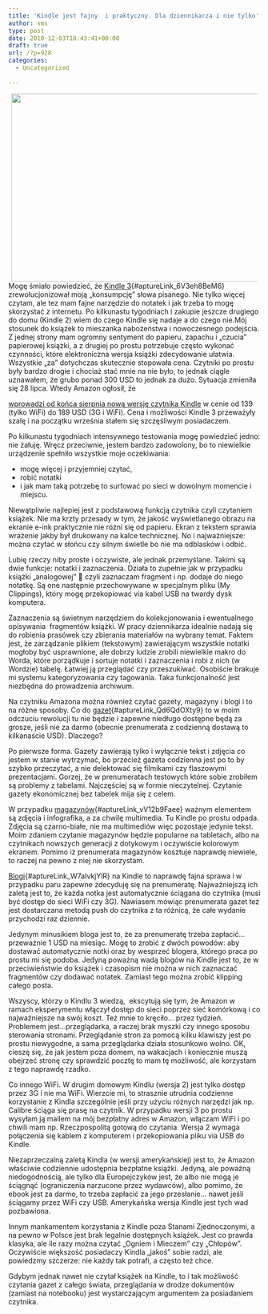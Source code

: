 ```yaml
---
title: 'Kindle jest fajny  i praktyczny. Dla dziennikarza i nie tylko'
author: sms
type: post
date: 2010-12-03T18:43:41+00:00
draft: true
url: /?p=928
categories:
  - Uncategorized

---
```

<a id="aptureLink_j4TzWQ8jBr" style="margin: 0pt auto; text-align: center; display: block; padding: 0px 6px;" href="http://www.flickr.com/photos/brandonadambutler/4968573969/"><img style="border: 0px none;" title="Kindle 3" src="http://static.flickr.com/4103/4968573969_0f4d914e81.jpg" alt="" width="500px" height="375px" /></a>Mogę śmiało powiedzieć, że [Kindle 3][1]{#aptureLink_6V3eh8BeM6} zrewolucjonizował moją &#8222;konsumpcję&#8221; słowa pisanego. Nie tylko więcej czytam, ale tez mam fajne narzędzie do notatek i jak trzeba to mogę skorzystać z internetu. Po kilkunastu tygodniach i zakupie jeszcze drugiego do domu (Kindle 2) wiem do czego Kindle się nadaje a do czego nie.<!--more-->Mój stosunek do książek to mieszanka nabożeństwa i nowoczesnego podejścia. Z jednej strony mam ogromny sentyment do papieru, zapachu i &#8222;czucia&#8221; papierowej książki, a z drugiej po prostu potrzebuje często wykonać czynności, które elektroniczna wersja książki zdecydowanie ułatwia. Wszystkie &#8222;za&#8221; dotychczas skutecznie stopowała cena. Czytniki po prostu były bardzo drogie i chociaż stać mnie na nie było, to jednak ciągle uznawałem, że grubo ponad 300 USD to jednak za dużo. Sytuacja zmieniła się 28 lipca. Wtedy Amazon ogłosił, że 

[wprowadzi od końca sierpnia nową wersję czytnika Kindle][2] w cenie od 139 (tylko WiFi) do 189 USD (3G i WiFi). Cena i możliwości Kindle 3 przeważyły szalę i na początku września stałem się szczęśliwym posiadaczem.

Po kilkunastu tygodniach intensywnego testowania mogę powiedzieć jedno: nie żałuję. Wręcz przeciwnie, jestem bardzo zadowolony, bo to niewielkie urządzenie spełniło wszystkie moje oczekiwania:

  * mogę więcej i przyjemniej czytać,
  * robić notatki
  * i jak mam taką potrzebę to surfować po sieci w dowolnym momencie i miejscu.

Niewątpliwie najlepiej jest z podstawową funkcją czytnika czyli czytaniem książek. Nie ma krzty przesady w tym, że jakość wyświetlanego obrazu na ekranie e-ink praktycznie nie różni się od papieru. Ekran z tekstem sprawia wrażenie jakby był drukowany na kalce technicznej. No i najważniejsze: można czytać w słońcu czy silnym świetle bo nie ma odblasków i odbić.

Lubię rzeczy niby proste i oczywiste, ale jednak przemyślane. Takimi są dwie funkcje: notatki i zaznaczenia. Działa to zupełnie jak w przypadku książki &#8222;analogowej&#8221; 🙂 czyli zaznaczam fragment i np. dodaje do niego notatkę. Są one następnie przechowywane w specjalnym pliku (My Clippings), który mogę przekopiować via kabel USB na twardy dysk komputera.

Zaznaczenia są świetnym narzędziem do kolekcjonowania i ewentualnego opisywania  fragmentów książki. W pracy dziennikarza idealnie nadają się do robienia prasówek czy zbierania materiałów na wybrany temat. Faktem jest, że zarządzanie plikiem (tekstowym) zawierającym wszystkie notatki mogłoby być usprawnione, ale dobrzy ludzie zrobili niewielkie makro do Worda, które porządkuje i sortuje notatki i zaznaczenia i robi z nich (w Wordzie) tabelę. Łatwiej ją przeglądać czy przeszukiwać. Osobiście brakuje mi systemu kategoryzowania czy tagowania. Taka funkcjonalność jest niezbędna do prowadzenia archiwum.

Na czytniku Amazona można również czytać gazety, magazyny i blogi i to na różne sposoby. Co do [gazet][3]{#aptureLink_Qd6QdOXty9} to w moim odczuciu rewolucji tu nie będzie i zapewne niedługo dostępne będą za grosze, jeśli nie za darmo (obecnie prenumerata z codzienną dostawą to kilkanaście USD). Dlaczego?

Po pierwsze forma. Gazety zawierają tylko i wyłącznie tekst i zdjęcia co jestem w stanie wytrzymać, bo przecież gazeta codzienna jest po to by szybko przeczytać, a nie delektować się filmikami czy flaszowymi prezentacjami. Gorzej, że w prenumeratach testowych które sobie zrobiłem są problemy z tabelami. Najczęściej są w formie nieczytelnej. Czytanie gazety ekonomicznej bez tabelek mija się z celem.

W przypadku [magazynów][4]{#aptureLink_vV12b9Faee} ważnym elementem są zdjęcia i infografika, a za chwilę multimedia. Tu Kindle po prostu odpada. Zdjęcia są czarno-białe, nie ma multimediów więc pozostaje jedynie tekst. Moim zdaniem czytanie magazynów będzie popularne na tabletach, albo na czytnikach nowszych generacji z dotykowym i oczywiście kolorowym ekranem. Pomimo iż prenumerata magazynów kosztuje naprawdę niewiele, to raczej na pewno z niej nie skorzystam.

[Blogi][5]{#aptureLink_W7aIvkjYlR} na Kindle to naprawdę fajna sprawa i w przypadku paru zapewne zdecyduję się na prenumeratę. Najważniejszą ich zaletą jest to, że każda notka jest automatycznie ściągana do czytnika (musi być dostęp do sieci WiFi czy 3G). Nawiasem mówiąc prenumerata gazet też jest dostarczana metodą push do czytnika z ta różnicą, że całe wydanie przychodzi raz dziennie.

Jedynym minusikiem bloga jest to, że za prenumeratę trzeba zapłacić&#8230;przeważnie 1 USD na miesiąc. Mogę to zrobić z dwóch powodów: aby dostawać automatycznie notki oraz by wesprzeć blogera, którego praca po prostu mi się podoba. Jedyną poważną wadą blogów na Kindle jest to, że w przeciwieństwie do książek i czasopism nie można w nich zaznaczać fragmentów czy dodawać notatek. Zamiast tego można zrobić klipping całego posta.

Wszyscy, którzy o Kindlu 3 wiedzą,  ekscytują się tym, że Amazon w ramach eksperymentu włączył dostęp do sieci poprzez sieć komórkową i co najważniejsze na swój koszt. Też mnie to kręciło&#8230; przez tydzień. Problemem jest&#8230;przeglądarka, a raczej brak myszki czy innego sposobu sterowania stronami. Przeglądanie stron za pomocą kilku klawiszy jest po prostu niewygodne, a sama przeglądarka działa stosunkowo wolno. OK, cieszę się, że jak jestem poza domem, na wakacjach i koniecznie muszą obejrzeć stronę czy sprawdzić pocztę to mam tę możliwość, ale korzystam z tego naprawdę rzadko.

Co innego WiFi. W drugim domowym Kindlu (wersja 2) jest tylko dostęp przez 3G i nie ma WiFi. Wierzcie mi, to strasznie utrudnia codzienne korzystanie z Kindla szczególnie jeśli przy użyciu różnych narzędzi jak np. Calibre ściąga się prasę na czytnik. W przypadku wersji 3 po prostu wysyłam ją mailem na mój bezpłatny adres w Amazon, włączam WiFi i po chwili mam np. Rzeczpospolitą gotową do czytania. Wersja 2 wymaga połączenia się kablem z komputerem i przekopiowania pliku via USB do Kindle.

Niezaprzeczalną zaletą Kindla (w wersji amerykańskiej) jest to, że Amazon właściwie codziennie udostępnia bezpłatne książki. Jedyną, ale poważną niedogodnością, ale tylko dla Europejczyków jest, że albo nie mogą je ściągnąć (ograniczenia narzucone przez wydawców), albo pomimo, że ebook jest za darmo, to trzeba zapłacić za jego przesłanie&#8230; nawet jeśli ściągamy przez WiFi czy USB. Amerykańska wersja Kindle jest tych wad pozbawiona.

Innym mankamentem korzystania z Kindle poza Stanami Zjednoczonymi, a na pewno w Polsce jest brak legalnie dostępnych książek. Jest co prawda klasyka, ale ile razy można czytać &#8222;Ogniem i Mieczem&#8221; czy &#8222;Chłopów&#8221;. Oczywiście większość posiadaczy Kindla &#8222;jakoś&#8221; sobie radzi, ale powiedzmy szczerze: nie każdy tak potrafi, a często też chce.

Gdybym jednak nawet nie czytał książek na Kindle, to i tak możliwość czytania gazet z całego świata, przeglądania w drodze dokumentów (zamiast na notebooku) jest wystarczającym argumentem za posiadaniem czytnika.

 [1]: http://www.amazon.com/gp/product/B002Y27P3M?tag=apture-20
 [2]: http://phx.corporate-ir.net/phoenix.zhtml?c=176060&p=irol-newsArticle&ID=1453463&highlight=
 [3]: http://www.amazon.com/Newspapers-Kindle/b?ie=UTF8&node=165389011
 [4]: http://www.amazon.com/Magazines-Journals-Kindle/b?ie=UTF8&node=241646011
 [5]: http://www.amazon.com/Blogs-Kindle-Sports-Industry-Internet-Technology/b/ref=amb_link_84191551_7?ie=UTF8&node=241647011&pf_rd_m=ATVPDKIKX0DER&pf_rd_s=center-2&pf_rd_r=1HSSKNF2J6K7THXV8AZ0&pf_rd_t=101&pf_rd_p=1276254402&pf_rd_i=401358011